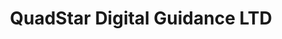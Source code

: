 ---
title: "QuadStar Digital Guidance LTD"
url: /berea/quadstar-digital-guidance-ltd/
shop: computer
---